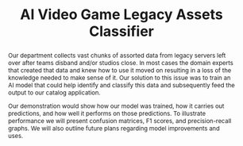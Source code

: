 ---
abstract: "Our department collects vast chunks of assorted data from legacy servers
  left over after teams disband and/or studios close. In most cases the domain experts
  that created that data and knew how to use it moved on resulting in a loss of the
  knowledge needed to make sense of it. Our solution to this issue was to train an
  AI model that could help identify and classify this data and subsequently feed the
  output to our catalog application. \n\nOur demonstration would show how our model
  was trained, how it carries out predictions, and how well it performs on those predictions.
  To illustrate performance we will present confusion matrices, F1 scores, and precision-recall
  graphs. We will also outline future plans regarding model improvements and uses.\n"
creators:
- Serbicki, Stefan
date: null
document_url: https://services.phaidra.univie.ac.at/api/object/o:1424888/download
grand_parent: iPRES
institutions:
- Electronic Arts.
keywords:
- machine learning
- data dumps
- legacy
- classification
- artificial intelligence
- video games
landing_page_url: https://phaidra.univie.ac.at/o:1424888
language: eng
layout: publication
license: CC BY 4.0 International
notes_url: null
parent: iPRES 2021
presentation_url: null
publication_type: paper
size: 299393
source_name: iPRES
title: AI Video Game Legacy Assets Classifier
year: 2021
---
